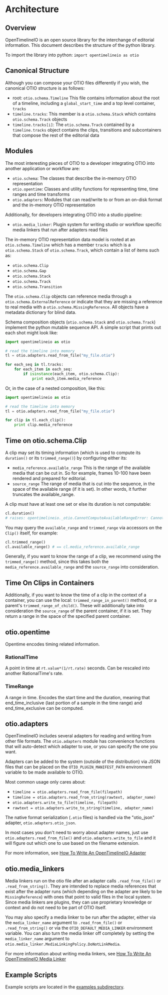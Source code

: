 # Architecture

Overview
----------

OpenTimelineIO is an open source library for the interchange of editorial information.  This document describes the structure of the python library.

To import the library into python:
`import opentimelineio as otio`

Canonical Structure
--------------------

Although you can compose your OTIO files differently if you wish, the canonical OTIO structure is as follows:

- root: `otio.schema.Timeline` This file contains information about the root of a timeline, including a `global_start_time` and a top level container, `tracks`
- `timeline.tracks`: This member is a `otio.schema.Stack` which contains `otio.schema.Track` objects
- `timeline.tracks[i]`:  The `otio.schema.Track` contained by a `timeline.tracks` object contains the clips, transitions and subcontainers that compose the rest of the editorial data

Modules
--------

The most interesting pieces of OTIO to a developer integrating OTIO into another application or workflow are:
- `otio.schema`: The classes that describe the in-memory OTIO representation
- `otio.opentime`: Classes and utility functions for representing time, time ranges and time transforms
- `otio.adapters`: Modules that can read/write to or from an on-disk format and the in-memory OTIO representation

Additionally, for developers integrating OTIO into a studio pipeline:
- `otio.media_linker`: Plugin system for writing studio or workflow specific media linkers that run after adapters read files

The in-memory OTIO representation data model is rooted at an `otio.schema.Timeline` which has a member `tracks` which is a `otio.schema.Stack` of `otio.schema.Track`, which contain a list of items such as:
- `otio.schema.Clip`
- `otio.schema.Gap`
- `otio.schema.Stack`
- `otio.schema.Track`
- `otio.schema.Transition`

The `otio.schema.Clip` objects can reference media through a `otio.schema.ExternalReference` or indicate that they are missing a reference to real media with a `otio.schema.MissingReference`.  All objects have a metadata dictionary for blind data.

Schema composition objects (`otio.schema.Stack` and `otio.schema.Track`) implement the python mutable sequence API.  A simple script that prints out each shot might look like:


```python
import opentimelineio as otio

# read the timeline into memory
tl = otio.adapters.read_from_file("my_file.otio")

for each_seq in tl.tracks:
    for each_item in each_seq:
        if isinstance(each_item, otio.schema.Clip):
            print each_item.media_reference
```

Or, in the case of a nested composition, like this:

```python
import opentimelineio as otio

# read the timeline into memory
tl = otio.adapters.read_from_file("my_file.otio")

for clip in tl.each_clip():
    print clip.media_reference
```

## Time on otio.schema.Clip

A clip may set its timing information (which is used to compute its `duration()` or its `trimmed_range()`) by configuring either its:
- `media_reference.available_range`
 This is the range of the available media that can be cut in.  So for example, frames 10-100 have been rendered and prepared for editorial.
- `source_range`
 The range of media that is cut into the sequence, in the space of the available range (if it is set). In other words, it further truncates the available_range.

A clip must have at least one set or else its duration is not computable:

```python
cl.duration()
# raises: opentimelineio._otio.CannotComputeAvailableRangeError: Cannot compute available range: No available_range set on media reference on clip: Clip("", ExternalReference("file:///example.mov"), None, {})
```

You may query the `available_range` and `trimmed_range` via accessors on the `Clip()` itself, for example:

```python
cl.trimmed_range()
cl.available_range() # == cl.media_reference.available_range
```

Generally, if you want to know the range of a clip, we recommend using the `trimmed_range()` method, since this takes both the `media_reference.available_range` and the `source_range` into consideration.

## Time On Clips in Containers

Additionally, if you want to know the time of a clip in the context of a container, you can use the local:
`trimmed_range_in_parent()` method, or a parent's `trimmed_range_of_child()`.  These will additionally take into consideration the `source_range` of the parent container, if it is set.  They return a range in the space of the specified parent container.

## otio.opentime

Opentime encodes timing related information.

### RationalTime

A point in time at `rt.value*(1/rt.rate)` seconds.  Can be rescaled into another RationalTime's rate.

### TimeRange

A range in time.  Encodes the start time and the duration, meaning that end_time_inclusive (last portion of a sample in the time range) and end_time_exclusive can be computed.

## otio.adapters

OpenTimelineIO includes several adapters for reading and writing from other file formats. The `otio.adapters` module has convenience functions that will auto-detect which adapter to use, or you can specify the one you want.

Adapters can be added to the system (outside of the distribution) via JSON files that can be placed on the `OTIO_PLUGIN_MANIFEST_PATH` environment variable to be made available to OTIO.

Most common usage only cares about:
- `timeline = otio.adapters.read_from_file(filepath)`
- `timeline = otio.adapters.read_from_string(rawtext, adapter_name)`
- `otio.adapters.write_to_file(timeline, filepath)`
- `rawtext = otio.adapters.write_to_string(timeline, adapter_name)`

The native format serialization (`.otio` files) is handled via the "otio_json" adapter, `otio.adapters.otio_json`.

In most cases you don't need to worry about adapter names, just use `otio.adapters.read_from_file()` and `otio.adapters.write_to_file` and it will figure out which one to use based on the filename extension.

For more information, see <a href="write-an-adapter.html" target="_blank">How To Write An OpenTimelineIO Adapter</a>

## otio.media_linkers

Media linkers run on the otio file after an adapter calls `.read_from_file()` or `.read_from_string()`.  They are intended to replace media references that exist after the adapter runs (which depending on the adapter are likely to be `MissingReference`) with ones that point to valid files in the local system.  Since media linkers are plugins, they can use proprietary knowledge or context and do not need to be part of OTIO itself.

You may also specify a media linker to be run after the adapter, either via the `media_linker_name` argument to `.read_from_file()` or `.read_from_string()` or via the `OTIO_DEFAULT_MEDIA_LINKER` environment variable.  You can also turn the media linker off completely by setting the `media_linker_name` argument to `otio.media_linker.MediaLinkingPolicy.DoNotLinkMedia`.

For more information about writing media linkers, see <a href="write-a-media-linker.html" target="_blank">How To Write An OpenTimelineIO Media Linker</a>

Example Scripts
----------------

Example scripts are located in the <a href="https://github.com/AcademySoftwareFoundation/OpenTimelineIO/tree/main/examples" target="_blank">examples subdirectory</a>.
